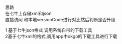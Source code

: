 思路<br>
在七牛上存储xml和json<br>
直接访问 和本地versionCode进行对比然后判断是否升级<br>

1 基于七牛json格式 调用系统自带的下载工具<br>
2基于七牛xml的格式,调用app中okgo的下载工具进行下载<br>
